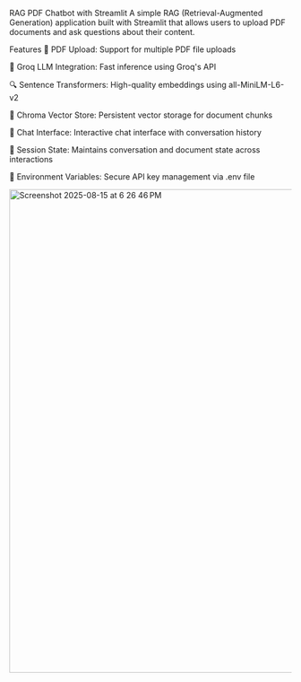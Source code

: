 RAG PDF Chatbot with Streamlit
A simple RAG (Retrieval-Augmented Generation) application built with Streamlit that allows users to upload PDF documents and ask questions about their content.

Features
📄 PDF Upload: Support for multiple PDF file uploads

🤖 Groq LLM Integration: Fast inference using Groq's API

🔍 Sentence Transformers: High-quality embeddings using all-MiniLM-L6-v2

💾 Chroma Vector Store: Persistent vector storage for document chunks

💬 Chat Interface: Interactive chat interface with conversation history

🔄 Session State: Maintains conversation and document state across interactions

🔐 Environment Variables: Secure API key management via .env file

<img width="1470" height="862" alt="Screenshot 2025-08-15 at 6 26 46 PM" src="https://github.com/user-attachments/assets/0a2d9588-da8a-4cc1-90e5-89d491aac2e9" />

